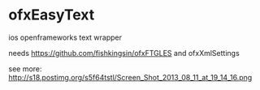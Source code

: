 ofxEasyText
===========

ios openframeworks text wrapper

needs https://github.com/fishkingsin/ofxFTGLES 
and ofxXmlSettings


see more: http://s18.postimg.org/s5f64tstl/Screen_Shot_2013_08_11_at_19_14_16.png
